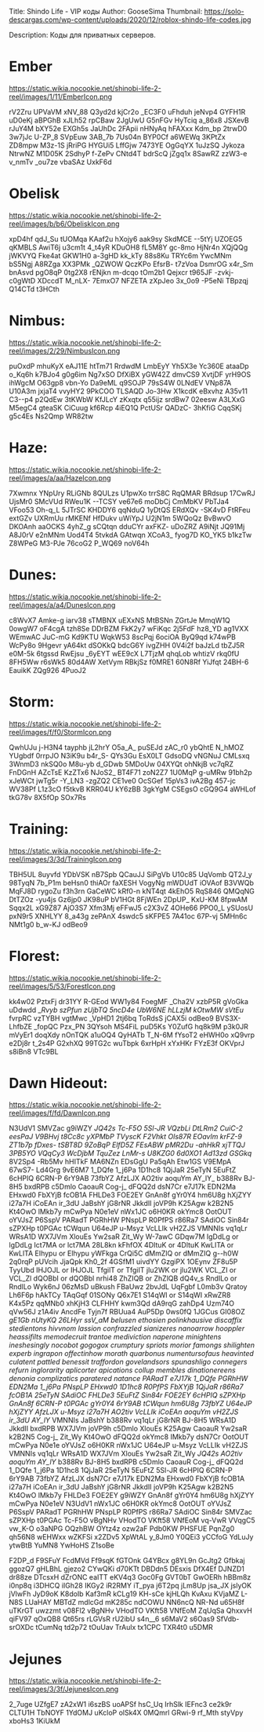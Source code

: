 Title: Shindo Life - VIP коды
Author: GooseSima
Thumbnail: https://solo-descargas.com/wp-content/uploads/2020/12/roblox-shindo-life-codes.jpg

Description: Коды для приватных серверов.

# Ember

https://static.wikia.nocookie.net/shinobi-life-2-reel/images/1/11/EmberIcon.png

rV2Zru
UPVaVM
xNV_88
Q3yd2d
kjCr2o
_EC3F0
uFhduh
jeNvp4
GYFH1R
uD0eKj
aBPGhB
xJLh52
rpCBaw
2JgUwU
G5nFGv
HyTciq
a_86x8
JSXevB
rJuY4M
bXY52e
EXGh5s
JaUhDc
2FApii
nHNyAq
hFAXxx
Kdm_bp
2trwD0
3w7jJc
U-ZP_8
SVpEuw
3AB_7b
7Us04n
BYP0Cf
a6WEWq
3KPtZx
ZD8mpw
M3z-1S
jRriPG
HYGUi5
LffGjw
7473YE
OgGqYX
1uJzSQ
Jykoza
NtrwNZ
M1D05K
2SdhyP
f-ZePv
CNtd4T
bdrScQ
jZgq1x
8SawRZ
zzW3-e
v_nmTv
_ou7ze
vbaSAz
UxkF6d

# Obelisk

https://static.wikia.nocookie.net/shinobi-life-2-reel/images/b/b6/ObeliskIcon.png

xpD4hf
qdJ_Su
tUOMqa
KAaf2u
hXojy6
aak9sy
SkdMCE
--5tYj
UZOEG5
qKMBLS
AwiT6j
u3cm1t
4_t4yR
KDuOH8
fL5M8Y
gc-8mo
HjNr4n
XQjQQg
jWKVYQ
Fke4at
GKW1H0
a-3gHD
kk_kTy
88s8Ku
TRYc6m
YwcMNm
bS5Ngj
A8RZga
XX3PMk
_QZWOW
QczKPo
EfsrB-
t7zVoa
DsmrOG
x4r_Sm
bnAsvd
pgO8qP
0tg2X8
rENjkn
m-dcqo
tOm2b1
Qejxcr
t965JF
-zvkj-
c0gWtD
XDccdT
M_nLX-
7EmxO7
NFZETA
zXpJeo
3x_0o9
-P5eNi
TBpzqj
Q14CTd
t3HCth

# Nimbus:

https://static.wikia.nocookie.net/shinobi-life-2-reel/images/2/29/NimbusIcon.png

puOxdP
mhuKyX
eAJ11E
htTm71
RrdwdM
LmbEyY
Yh5X3e
Yc360E
ataaDp
o_Kq6h
k7BJo4
g0g6im
Ng7xSO
DfXiBX
yGW42Z
dmvCS9
XvtjDF
yrH9OS
ihWgcM
O63gp8
vbn-Yo
Da9eML
q9SOJP
79sS4W
0LNdEV
VNp87A
U10A3m
jxjaT4
vvyHY2
9PkCOO
TLSAQD
Jo-3Hw
X1kcdK
eBxvhz
A35v11
C3--p4
p2QdEw
3tKWbW
KfJLcY
zKxqtx
q55ijz
srdBw7
02eesw
A3LXxG
M5egC4
gteaSK
CiCuug
kf6Rcp
4iEQ1Q
PctUSr
QADzC-
3hKfiG
CqqSKj
g5c4Es
Ns2Qmp
WR82tw

# Haze:

https://static.wikia.nocookie.net/shinobi-life-2-reel/images/a/aa/HazeIcon.png

7Xwmnx
YNpUry
RLiGNb
8QULzs
U1pwXo
trrS8C
RqQMAR
BRdsup
17CwRJ
UjsMr0
SMcVUd
RWeu1K
--TCSY
ve67e6
moDbCj
CmMbKV
PbTJa4
VFoo53
Oh-q_L
5JTrSC
KHDDY6
qqNduQ
1yDtQS
ERdXQv
-SK4vD
FtRFeu
extGZv
UXRmUu
rMKENf
HfDukv
uWiYpJ
U2jN1m
5WQoQz
BvBwvO
DKOAnh
aaOCKS
4yhZ_g
sCQtqn
dduCYr
axFKZ-
uDoZRZ
A9iNjt
JQ91Mj
A8J0rV
e2nMNm
Uod4T4
5tvkdA
GAtwqn
XCoA3_
fyog7D
KO_YK5
b1kzTw
Z8WPeG
M3-PJe
76coG2
P_WQ69
noV64h

# Dunes:

https://static.wikia.nocookie.net/shinobi-life-2-reel/images/a/a4/DunesIcon.png

c8WvX7
Amke-g
iarv38
sTMBNX
uEXxNS
MtBSNn
ZGrtJe
MmqW1Q
0owgW7
oF4cgA
tzh8Se
DDrBZM
FkK2y7
wFiKqc
2j5FdF
hz8_YD
ag1VXX
WEmwAC
JuC-mG
Kd9KTU
WqkW53
8scPqj
6ociOA
ByQ9qd
k74wPB
WcPy8o
9Hgevr
yA64kt
dSOKkQ
bdcG6Y
ivgZHH
0V4i2f
baJzLd
tbZJ5R
e0M-5k
6tgssd
RwEjsu
_6yEYT
wEE9cX
L7TjzM
qhqLob
whtizV
rkq0fU
8FH5Ww
r6sWk5
80d4AW
XetVym
RBkjSz
f0MRE1
60N8Rf
YiJfqt
24BH-6
EauikK
ZQg926
4PuoJ2

# Storm:

https://static.wikia.nocookie.net/shinobi-life-2-reel/images/f/f0/StormIcon.png

QwhUJu
j-H3N4
tayphb
jL2hrY
O5a_A_
puSEJd
zAC_r0
ybQhtE
N_hMOZ
YUgbdf
0rrpJO
N3iK9u
b4r_S-
QYs3Gu
EsX0LT
GdsoDQ
vNGNuJ
CMLsxq
3WnmD3
nkSQ0o
M8u-yb
d_GDwb
5MDoUw
04XYQt
ohNkjB
vc7qRZ
FnDGnH
AZcTsE
KzZTx6
NJoS2_
BT4F71
zoN2Z7
1U0MqP
g-uMRw
91bh2p
xJeWCt
jwTg5r
-Y_LN3
-zgZQ2
CE1ve0
OcSGef
15pVs3
ivA2Bg
457-jc
WV38Pf
L1z3cO
f5tkvB
KRR04U
kY6zBB
3gkYgM
CSEgsO
cGQ9G4
aWHLof
tkG78v
8X5fOp
SOx7Rs

# Training:

https://static.wikia.nocookie.net/shinobi-life-2-reel/images/3/3d/TrainingIcon.png

TBH5UL
8uyvfd
YDbVSK
nB7Spb
QCauJJ
SiPgVb
U10c85
UqVomb
QT2J_y
98TyqN
7b_P1m
beHsn0
thiAOr
faXESH
VogyNg
mWDUdT
iOVAof
B3VWQb
MqFJ8D
rygoZu
f3h3rn
GaCeWC
kRf0-n
kNT4qt
4kEhO5
RqS846
QMQqNG
DtTZOz
-yu4js
Gz6jp0
JK98uP
bV1HGt
8FjWEn
2DpUP_
KxU-KM
8fpwAM
Sqqx2L
xG9Z87
AjO3S7
Xfm3Mj
eFFwJ5
c2X3vZ
4OHe66
PPO0_L
ySUosU
pxN9r5
XNHLYY
8_a43g
zePAnX
4swdc5
sKFPE5
7A41oc
67P-vj
5MHn6c
NMt1g0
b_w-KJ
odBeo9

# Florest:

https://static.wikia.nocookie.net/shinobi-life-2-reel/images/5/53/ForestIcon.png

kk4w02
PztxFj
dr31YY
R-GEod
WW1y84
FoegMF
_Cha2V
xzbP5R
gVoGka
uDdwdd
__Rvyb
szPfun
zUjbTQ
5ncD4e
UbW6NE
hLLzjM
kOtwMW
sVtEu_
fvrpRC
vzTYBH
vgtMwc
_VpHD1
2tj6bq
ToRdsS
jCAX5i
odBeo9
BVS3X-
LhfbZE
_fopQC
Pzx_PN
3QYsoh
MS4FiL
puD5Ks
Y0ZufG
hq8k9M
p3k0JR
mVyEr1
doqXdy
nOnTQK
a1uOQ4
QyHATb
T_N-6M
fYsoT2
eHWH0o
xQ9vrp
e2Dj8r
t_2s4P
G2xhXQ
99TG2c
wuTbpk
6xrHpH
xYxHKr
FYzE3f
OKVprJ
s8iBn8
VTc9BL

# Dawn Hideout:

https://static.wikia.nocookie.net/shinobi-life-2-reel/images/f/fd/DawnIcon.png

N3UdV1
SMVZac
g9iWZY
_JQ42s
Tc-F5O
5Sl-JR
VQzbLi
DtLRm2
CuiC-2
eesPaJ
V9BHvj
t8Cc8c
yXPMbP
TVyscK
F2Vhkt
Ols87R
EOavlm
krFZ-9
ZT1b7p
fDxes-
tSBT8D
9ZoBqP
ElfD5Z
FEsABW
pMR2Du
-ahHkR
xjTTQJ
3PB5YO
VQqCy3
WcDjbM
TquZez
LnMr-s
U8KZG0
6d0XO1
Ad13zd
GSGkq_
8V2Sp4
-Rb5Mv
hHITkF
MA6NZn
EDsGgU
Pa5qAh
Etw1GS
V9EMpA
67wS7-
Ld4Grg
9vE6M7
1_DQfe
1_j6Pa
1D1hc8
1QjJaR
25eTyN
5EuFtZ
6cHPIQ
6CRN-P
6rY9AB
73fbYZ
AfzLJX
AO2tiv
aoquYm
AY_lY_
b388Rv
BJ-8H5
bxdRPB
c5Dmlo
CaoauR
Cog-j_
dFQQ2d
dsN7Cr
e7J17k
EDN2Ma
EHxwd0
FbXYjB
fcOB1A
FHLDe3
FOE2EY
GnAn8f
gYr0Y4
hm6U8g
hXjZYY
i27a7H
iCoEAn
ir_3dU
JaBshY
jG8rNR
JkkdII
joVP9h
K25Agw
k2B2N5
Kt4OwO
lMkb7y
mCwPya
N0e1eV
nWx1JC
o6H0KR
okYmc8
OotOUT
oYVJsZ
P6SspV
PARadT
PGRhHW
PNspLP
R0PfPS
r86Ra7
SAdiOC
Sin84r
sZPXHp
t0PGAc
tCWqun
U64eJP
u-Msyz
VcLLIk
vH2ZJS
VMNNIs
vq1qLr
WRsA1D
WX7JVm
XlouEs
Yw2saR
Zit_Wy
W-7awC
GDqw7M
IgDdLg or lgDdLg
Ict7MA or lct7MA
28L8kn
kFhfOX
4DItuK or 4DltuK
KwLITA  or KwLlTA
EIhypu or Elhypu
yWFkga
CrQi5C
dMmZlQ or dMmZIQ
g--h0W
2q0rqP
pUVcih
JjaQpk
Kh0_2f
4GSfM1
uivdYY
GzgiPX
1OEynv
ZF8u5P
TyyUbd 
IHJOJL or  IHJOJL
TfgilT or TfgiIT
jIu2WK or jlu2WK
VCL_ZI or VCL_Zl
dQOBbI or dQOBbl
nrhi48
ZhZIQB or ZhZlQB
dQ4v_s
RndILo or RndlLo
Wyk6nJ
06zMsD
uBkush
FBaUwz
2bvJdL
UqFgbf
L0mb3v
Qratoy
Lh6F6p
hAkTCy
TAqGqf
01SONy
Q6x7E1
S14qWl or S14qWI
xRwZR8
K4x5Pz
qqMNb0
xhKjH3
CLFHHY
kwm3Qd
dA9rqG
zahDp4
Uzm74O
qVw56J
z1A4iv
AncdFe
Tyjn7f
RBUua4
AuP5Dp
0ws0fQ
1JGCus
GI08OZ
_gE1Gb
nUtyKQ
26LHyr
ssV_aM 
belusen
ethosien
polinkhausive
discaffix
stedientons
hivvnom
lassion
confrazzled
sianizeres
nanoarrow
hooppler
heassifilts
memodecruit
trantoe
mediviction
naperone
minightens
ineshesingly
nocobot
gogogox
crumptury
spriots
morior
famongs
shilighten
experb
ingrapon
offectinhow
morath
quarbonus
numentursofaus
heavinted
culatent
pattled
benessit
traffordon
govelandsors
spunashligo
connegers
refurn
inglorarity
aplicorter
apications
collup
membles
dinationereens
denonia
complizatics
paratered
natance
PARadT 
e7J17k 
1_DQfe
PGRhHW 
EDN2Ma 
1_j6Pa
PNspLP 
EHxwd0 
1D1hc8
R0PfPS 
FbXYjB 
1QjJaR
r86Ra7 
fcOB1A
25eTyN
SAdiOC 
FHLDe3 
5EuFtZ
Sin84r
FOE2EY 
6cHPIQ
sZPXHp 
GnAn8f 
6CRN-P
t0PGAc 
gYr0Y4 
6rY9AB
tCWqun 
hm6U8g 
73fbYZ
U64eJP 
hXjZYY 
AfzLJX
u-Msyz 
i27a7H 
AO2tiv
VcLLIk 
iCoEAn 
aoquYm
vH2ZJS 
ir_3dU 
AY_lY_
VMNNIs
JaBshY 
b388Rv
vq1qLr 
jG8rNR 
BJ-8H5
WRsA1D 
JkkdII 
bxdRPB
WX7JVm 
joVP9h 
c5Dmlo
XlouEs 
K25Agw
CaoauR
Yw2saR 
k2B2N5 
Cog-j_
Zit_Wy 
Kt4OwO 
dFQQ2d
okYmc8 
IMkb7y 
dsN7Cr
OotOUT 
mCwPya 
N0e1e
oYVJsZ 
o6H0KR 
nWx1JC 
U64eJP
u-Msyz
VcLLIk
vH2ZJS
VMNNIs
vq1qLr
WRsA1D
WX7JVm
XlouEs
Yw2saR
Zit_Wy
_JQ42s
AO2tiv
aoquYm
AY_lY_
b388Rv
BJ-8H5
bxdRPB
c5Dmlo
CaoauR
Cog-j_
dFQQ2d
1_DQfe
1_j6Pa
1D1hc8
1QjJaR
25eTyN
5EuFtZ
5Sl-JR
6cHPIQ
6CRN-P
6rY9AB
73fbYZ
AfzLJX
dsN7Cr
e7J17k
EDN2Ma
EHxwd0
FbXYjB
fcOB1A
i27a7H
iCoEAn
ir_3dU
JaBshY
jG8rNR
JkkdII
joVP9h
K25Agw
k2B2N5
Kt4OwO
lMkb7y
FHLDe3
FOE2EY
g9iWZY
GnAn8f
gYr0Y4
hm6U8g
hXjZYY
mCwPya
N0e1eV
N3UdV1
nWx1JC
o6H0KR
okYmc8
OotOUT
oYVJsZ
P6SspV
PARadT
PGRhHW
PNspLP
R0PfPS
r86Ra7
SAdiOC
Sin84r
SMVZac
sZPXHp
t0PGAc
Tc-F5O
vBgNHv
VHodTO
VKft58
VNfEoM
vq-VwR
VVqgC5
vw_K-O
o3aNPG
OQzhBW
OYtz4z
ozw2aF
Pdb0KW
PHSFUE
PqnZg0
qh56N8
wEHWxx
wZKFSi
x2ZDv5
XpWtAL
y_8Jm0
Y0QEi3
yCCfoG
YdLuJy
ytwBtB
YuMN8
YwHoHS
Z1soBe

F2DP_d
F9SFuY
FcdMVd
Ff9sqK
fGTOnk
G4YBcx
g8YL9n
GcJtg2
Gfbkaj
ggozQ7
gHLBhL
gjezo2
CYwQKi
d70KTt
DBDdn5
DEsxis
DfX4Ef
DJNZD1
dr88ze
DTcsxH
dZrONC
eaITT
eKV4q3
Goc0Fg
GVT0bT
GwOERh
hBBm8z
i0np8q
i3DHCQ
iIGh28
IKGy2
iR2RMY
iT_pya
j6T2pq
jLm8Up
jsa_JX
jslyOK
jVlwFh
JyD9oK
K8doIb
Kaf3mR
kCLg19
KH-sCe
kjHLQh
KvAxu
KVjaMZ
L-N8S
LUaHAY
MBTdZ
mdlcGd
mK285c
ndCOWU
NN6ncQ
NR-Nd
u65H8f
uTKrGT
uwzzmt
v08Fl2
vBgNHv
VHodTO
VKft58
VNfEoM
ZqUqSa
QhxxvH
qiFV97
qOxQB8
Qt65rs
rLGVsR
rU2ibU
s4n__6
s6MaV2
s6Oas9
SfVdb-
srOXDc
tCumNq
td2p72
tOuUav
TrAulx
tx1CPC
TXR4t0
u5DMR

# Jejunes

https://static.wikia.nocookie.net/shinobi-life-2-reel/images/3/3f/JejunesIcon.png

2_7uge
UZfgE7
zA2xW1
i6szBS
uoAPSf
hsC_Uq
IrhSlk
IEFnc3
ce2k9r
CLTU1H
TbNOYF
1YdOMJ
uKcloP
olSk4X
0MQmrl
GRwi-9
rf_Mth
styVpy
xboHs3
1KiUkM